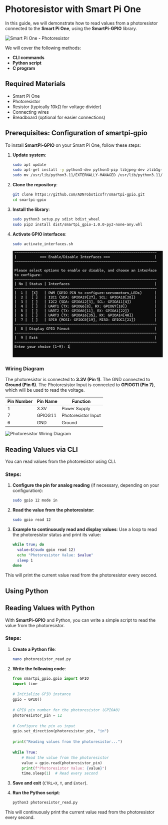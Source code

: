 # Photoresistor with Smart Pi One

In this guide, we will demonstrate how to read values from a photoresistor connected to the **Smart Pi One**, using the **SmartPi-GPIO** library.

![Smart Pi One - Photoresistor](../../../img/SmartPi/Sensors&Modules/SmartPi_Photoresistor_Control/SmartPi_Photoresistor_Control_1.png)

We will cover the following methods:
- **CLI commands**
- **Python script**
- **C program**

## Required Materials

- Smart Pi One
- Photoresistor
- Resistor (typically 10kΩ for voltage divider)
- Connecting wires
- Breadboard (optional for easier connections)

## Prerequisites: Configuration of smartpi-gpio

To install **SmartPi-GPIO** on your Smart Pi One, follow these steps:

1. **Update system**:
   ```bash
   sudo apt update 
   sudo apt-get install -y python3-dev python3-pip libjpeg-dev zlib1g-dev libtiff-dev
   sudo mv /usr/lib/python3.11/EXTERNALLY-MANAGED /usr/lib/python3.11/EXTERNALLY-MANAGED.old
   ```

2. **Clone the repository**:
   ```bash
   git clone https://github.com/ADNroboticsfr/smartpi-gpio.git
   cd smartpi-gpio
   ```

3. **Install the library**:
   ```bash
   sudo python3 setup.py sdist bdist_wheel
   sudo pip3 install dist/smartpi_gpio-1.0.0-py3-none-any.whl
   ```

4. **Activate GPIO interfaces**:
   ```bash
   sudo activate_interfaces.sh
   ``` 

   ![Smart Pi One - Button](../../../img/SmartPi/Sensors&Modules/SmartPi_Button_Control/SmartPi_Button_Control_3.png)

### Wiring Diagram

The photoresistor is connected to **3.3V (Pin 1)**. The GND connected to **Ground (Pin 6)**. The Photoresistor Input is connected to **GPIOG11 (Pin 7)**, which will be used to read the voltage.

| **Pin Number** | **Pin Name**          | **Function**           |
|----------------|-----------------------|------------------------|
| 1              | 3.3V                  | Power Supply            |
| 7            | GPIOG11               | Photoresistor Input     |
| 6              | GND                   | Ground                  |

<img src="../../../img/SmartPi/Sensors&Modules/SmartPi_Photoresistor_Control/SmartPi_Photoresistor_Control_2.png" width="520" alt="Photoresistor Wiring Diagram">

## Reading Values via CLI

You can read values from the photoresistor using CLI.

### Steps:

1. **Configure the pin for analog reading** (if necessary, depending on your configuration):
   ```bash
   sudo gpio 12 mode in
   ```

2. **Read the value from the photoresistor**:
   ```bash
   sudo gpio read 12
   ```

3. **Example to continuously read and display values**:
   Use a loop to read the photoresistor status and print its value:
   ```bash
   while true; do
     value=$(sudo gpio read 12)
     echo "Photoresistor Value: $value"
     sleep 1
   done
   ```

This will print the current value read from the photoresistor every second.

## Using Python

## Reading Values with Python

With **SmartPi-GPIO** and Python, you can write a simple script to read the value from the photoresistor.

### Steps:

1. **Create a Python file**:
   ```bash
   nano photoresistor_read.py
   ```

2. **Write the following code**:

   ```python
   from smartpi_gpio.gpio import GPIO
   import time

   # Initialize GPIO instance
   gpio = GPIO()

   # GPIO pin number for the photoresistor (GPIOA0)
   photoresistor_pin = 12

   # Configure the pin as input
   gpio.set_direction(photoresistor_pin, "in")

   print("Reading values from the photoresistor...")

   while True:
       # Read the value from the photoresistor
       value = gpio.read(photoresistor_pin)
       print(f"Photoresistor Value: {value}")
       time.sleep(1)  # Read every second
   ```

3. **Save and exit** (`CTRL+X`, `Y`, and `Enter`).

4. **Run the Python script**:
   ```bash
   python3 photoresistor_read.py
   ```

This will continuously print the current value read from the photoresistor every second.
